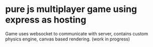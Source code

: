 # pure js multiplayer game using express as hosting
Game uses websocket to communicate with server, contains custom physics engine, canvas based rendering.
(work in progress)

